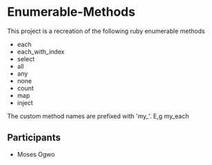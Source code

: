 # Enumerable-Methods
This project is a recreation of the following ruby enumerable methods 
- each
- each_with_index
- select
- all
- any
- none
- count
- map
- inject

The custom method names are prefixed with 'my_'. E,g my_each

## Participants
- Moses Ogwo
